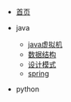 * [首页](/)
* java
	* [java虚拟机](jvm/01-jvm-memory-structure)
	* [数据结构](data-structure/01-link-list)
	* [设计模式](设计模式/单例模式)   
	* [spring](spring/1-spring-ioc-lifecycle)

* python
